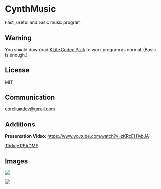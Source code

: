 # CynthMusic
Fast, useful and basic music program.

## Warning
You should download [KLite Codec Pack](https://codecguide.com/download_kl.htm) to work program as normal. (Basic is enough.)

## License

[MIT](https://opensource.org/licenses/MIT)

## Communication

coreliumdev@gmail.com


## Additions

**Presentation Video:** https://www.youtube.com/watch?v=zKRcEH1vbJA

[Türkçe README](/README-TR.md)

## Images

![](https://i.hizliresim.com/9yg8pcq.png)

![](https://i.hizliresim.com/njwselp.png)
